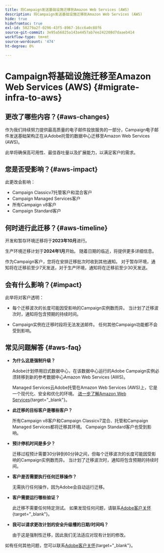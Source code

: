 ```yaml
---
title: 将Campaign发送基础设施迁移到Amazon Web Services (AWS)
description: 将Campaign发送基础设施迁移到Amazon Web Services (AWS)
hide: true
hidefromtoc: true
exl-id: 50279a2f-0296-43f5-8967-16cc6a0c88f6
source-git-commit: 3e95a56825a143a4457ab7ee242208d7daaeb414
workflow-type: tm+mt
source-wordcount: '474'
ht-degree: 0%

---
```


# Campaign将基础设施迁移至Amazon Web Services (AWS) {#migrate-infra-to-aws}

## 更改了哪些内容？{#aws-changes}

作为我们持续努力提供最高质量的电子邮件投放服务的一部分，Campaign电子邮件发送基础架构正在从Adobe托管的数据中心迁移至Amazon Web Services (AWS)。

此举将确保高可用性、最佳吞吐量以及扩展能力，以满足客户的需求。

## 您是否受影响？{#aws-impact}

此更改会影响：

* Campaign Classicv7托管客户和混合客户
* Campaign Managed Services客户
* 所有Campaign v8客户
* Campaign Standard客户

## 何时进行此迁移？{#aws-timeline}

开发和暂存环境迁移将于&#x200B;**2023年10月**&#x200B;进行。

生产环境迁移计划于&#x200B;**2024年1月**&#x200B;开始。 随着日期的临近，将提供更多详细信息。

作为Campaign客户，您将在安排迁移批次时收到其他通知。 对于暂存环境，通知将在迁移前至少7天发送，对于生产环境，通知将在迁移前至少30天发送。

## 会有什么影响？{#impact}

此举将对客户透明：

* 每个迁移波次的长度可能因受影响的Campaign实例数而异。 当计划了迁移波次时，通知将包含预期的持续时间。

* Campaign实例在迁移时段将无法发送邮件。 任何其他Campaign功能都不会受到影响。


## 常见问题解答 {#aws-faq}

* **为什么这是强制升级？**

  Adobe计划停用旧式数据中心，在该数据中心运行的Adobe Campaign实例必须转移到新的参考数据中心Amazon Web Services (AWS)。

  Managed Services云Adobe托管在Amazon Web Services (AWS)上，它是一个现代化、安全和优化的环境。 [进一步了解Amazon Web Services](https://aws.amazon.com/application-hosting/benefits/){target="_blank"}。

* **此迁移的目标客户是哪些客户？**

  所有Campaign v8客户和Campaign Classicv7混合、托管和Campaign Managed Services都将迁移其环境。 Campaign Standard客户也受到影响。

* **预计停机时间是多少？**

  迁移过程预计需要30分钟到60分钟之间，但每个迁移波次的长度可能因受影响的Campaign实例数而异。 当计划了迁移波次时，通知将包含预期的持续时间。

* **客户是否需要执行任何迁移操作？**

  无需执行任何操作，因为Adobe会自动运行迁移。

* **客户需要运行哪些验证？**

  此迁移不需要任何特定测试。 如果发现任何问题，请联系[Adobe客户关怀](https://experienceleague.adobe.com/?support-solution=Campaign#support){target="_blank"}。


* **我可以请求更改计划的安全升级槽的日期/时间吗？**

  由于这是强制性迁移，因此我们无法适应对现有计划的修改。

如有任何其他问题，您可以联系[Adobe客户关怀](https://experienceleague.adobe.com/?support-solution=Campaign#support){target="_blank"}。
